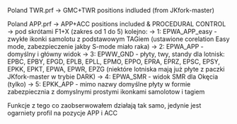 Poland TWR.prf
-> GMC+TWR positions indluded (from JKfork-master)

Poland APP.prf
-> APP+ACC positions included & PROCEDURAL CONTROL
      -> pod skrótami F1+X (zakres od 1 do 5) kolejno: 
            -> 1: EPWA_APP_easy - zwykłe ikonki samolotu z podstawowym TAGiem (ustawione corelation Easy mode, zabezpieczenie jakby S-mode miało raka)
            -> 2: EPWA_APP - domyślny i główny widok
            -> 3: EPWW_GND - płyty, twy, standy dla lotnisk: EPBC, EPBY, EPGD, EPLB, EPLL, EPMO, EPPO, EPRA, EPRZ, EPSC, EPSY, EPKK, EPKT, EPWA, EPWR, EPZG (niektóre lotniska mają już płyte z paczki JKfork-master w trybie DARK)
            -> 4: EPWA_SMR - widok SMR dla Okęcia (tylko)
            -> 5: EPKK_APP - mimo nazwy domyślne płyty w formie zabezpiecznia z domyslnymi prostymi ikonkami samolotow i tagiem

Funkcje z tego co zaobserwowałem działają tak samo, jedynie jest ogarniety profil na pozycje APP i ACC

